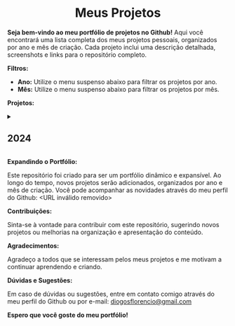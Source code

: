 <h1 align="center"> Meus Projetos </h1>

**Seja bem-vindo ao meu portfólio de projetos no Github!** Aqui você encontrará uma lista completa dos meus projetos pessoais, organizados por ano e mês de criação. Cada projeto inclui uma descrição detalhada, screenshots e links para o repositório completo.

**Filtros:**

* **Ano:** Utilize o menu suspenso abaixo para filtrar os projetos por ano.
* **Mês:** Utilize o menu suspenso abaixo para filtrar os projetos por mês.
<!-- * **Linguagem:** Clique nos ícones das linguagens de programação para filtrar os projetos por linguagem. -->

**Projetos:**

 <details> 
  <summary><h2>2024</h2></summary>

  <details> 
         <summary><h3>Janeiro</h3></summary>

**• Checklist**

* **Descrição:** Um aplicativo web simples para criar e gerenciar listas de tarefas.
* **Linguagens:** HTML, CSS, JavaScript
* **Link:** [Checklist](https://github.com/diogosflorencio/checklist)

**• Calculadora**

* **Descrição:** Uma calculadora básica com operações matemáticas simples e avançadas.
* **Linguagens:** HTML, CSS, JavaScript
* **Link:** [Calculadora](https://github.com/diogosflorencio/Calculadora)

**• Relógio**

* **Descrição:** Um relógio digital com diferentes estilos de exibição e funcionalidades como alarme e cronômetro.
* **Linguagens:** HTML, CSS, JavaScript
* **Link:** [Relogio](https://github.com/diogosflorencio/relogio)

**• Github Statistics**

* **Descrição:** Uma ferramenta que gera estatísticas sobre seus repositórios do Github, como número de commits, forks e estrelas.
* **Linguagens:** Python
* **Link:** [Statistics](https://github.com/diogosflorencio/statistics)
</details>
<details>
   <summary><h3>Fevereiro</h3></summary>
  
**• Clima**

* **Descrição:** Um aplicativo web que fornece informações sobre o clima em tempo real para qualquer local do mundo.
* **Linguagens:** HTML, CSS, JavaScript, API OpenWeatherMap
* **Link:** [Clima](https://github.com/diogosflorencio/clima)

**• Snake**

* **Descrição:** O jogo da cobrinha feito de forma simples com o uso e manipulação do canvas.
* **Linguagens:** HTML, CSS, JavaScript
* **Link:** [Snake](https://github.com/diogosflorencio/clima)

</details>
</details> 

**Expandindo o Portfólio:**

Este repositório foi criado para ser um portfólio dinâmico e expansível. Ao longo do tempo, novos projetos serão adicionados, organizados por ano e mês de criação. Você pode acompanhar as novidades através do meu perfil do Github: <URL inválido removido>

**Contribuições:**

Sinta-se à vontade para contribuir com este repositório, sugerindo novos projetos ou melhorias na organização e apresentação do conteúdo.

**Agradecimentos:**

Agradeço a todos que se interessam pelos meus projetos e me motivam a continuar aprendendo e criando.

**Dúvidas e Sugestões:**

Em caso de dúvidas ou sugestões, entre em contato comigo através do meu perfil do Github ou por e-mail: [diogosflorencio@gmail.com](mailto:diogosflorencio@gmail.com)

**Espero que você goste do meu portfólio!**



